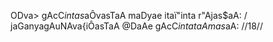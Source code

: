 ODva> gAcC$inta s$aÔvasTaA maDyae itaï"inta r"Ajas$aA: /
jaGanyagAuNAva{iÔasTaA @DaAe gAcC$inta taAmas$aA: //18//